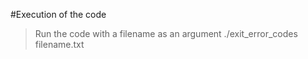 #Execution of the code
> Run the code with a filename as an argument
> ./exit_error_codes filename.txt
